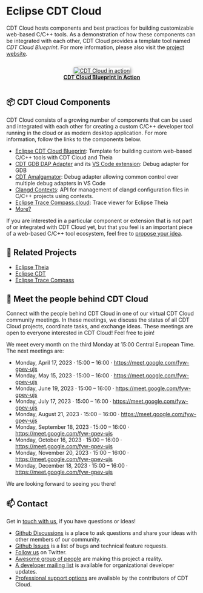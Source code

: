 # Eclipse CDT Cloud

CDT Cloud hosts components and best practices for building customizable web-based C/C++ tools.
As a demonstration of how these components can be integrated with each other, CDT Cloud provides a template tool named *CDT Cloud Blueprint*. For more information, please also visit the [project website](https://www.eclipse.org/cdt-cloud).

<div width="85%" align="center" style="padding-top:1em; padding-bottom:1em;">
  <a href="https://www.eclipse.org/cdt-cloud">
  <img src="https://www.eclipse.org/cdt-cloud/images/diagramanimated.gif" alt="CDT Cloud in action" style="border-radius:1%; box-shadow: 2px 2px 8px gray" />
  <br/><b>CDT Cloud Blueprint in Action</b>
  </a>
</div>

## 📦 CDT Cloud Components

CDT Cloud consists of a growing number of components that can be used and integrated with each other for creating a custom C/C++ developer tool running in the cloud or as modern desktop application.
For more information, follow the links to the components below.

  * [Eclipse CDT Cloud Blueprint](https://github.com/eclipse-cdt-cloud/cdt-cloud-blueprint): Template for building custom web-based C/C++ tools with CDT Cloud and Theia
  * [CDT GDB DAP Adapter](https://github.com/eclipse-cdt-cloud/cdt-gdb-adapter) and its [VS Code extension](https://github.com/eclipse-cdt-cloud/cdt-gdb-vscode): Debug adapter for GDB
  * [CDT Amalgamator](https://github.com/eclipse-cdt-cloud/cdt-amalgamator): Debug adapter allowing common control over multiple debug adapters in VS Code
  * [Clangd Contexts](https://github.com/eclipse-cdt-cloud/clangd-contexts): API for management of clangd configuration files in C/C++ projects using contexts.
  * [Eclipse Trace Compass.cloud](https://github.com/eclipse-cdt-cloud/theia-trace-extension): Trace viewer for Eclipse Theia
  * [More?](https://github.com/eclipse-cdt-cloud/cdt-cloud/discussions/categories/ideas)

If you are interested in a particular component or extension that is not part of or integrated with CDT Cloud yet, but that you feel is an important piece of a web-based C/C++ tool ecosystem, feel free to [propose your idea](https://github.com/eclipse-cdt-cloud/cdt-cloud/discussions/categories/ideas).

## 👥 Related Projects

  * [Eclipse Theia](https://theia-ide.org)
  * [Eclipse CDT](https://www.eclipse.org/cdt)
  * [Eclipse Trace Compass](https://www.eclipse.org/tracecompass)

## 🤝 Meet the people behind CDT Cloud

Connect with the people behind CDT Cloud in one of our virtual CDT Cloud community meetings.
In these meetings, we discuss the status of all CDT Cloud projects, coordinate tasks, and exchange ideas.
These meetings are open to everyone interested in CDT Cloud! Feel free to join!

We meet every month on the third Monday at 15:00 Central European Time.
The next meetings are:

  * Monday, April 17, 2023 · 15:00 – 16:00 · <https://meet.google.com/fyw-gpev-ujs>
  * Monday, May 15, 2023 · 15:00 – 16:00 · <https://meet.google.com/fyw-gpev-ujs>
  * Monday, June 19, 2023 · 15:00 – 16:00 · <https://meet.google.com/fyw-gpev-ujs>
  * Monday, July 17, 2023 · 15:00 – 16:00 · <https://meet.google.com/fyw-gpev-ujs>
  * Monday, August 21, 2023 · 15:00 – 16:00 · <https://meet.google.com/fyw-gpev-ujs>
  * Monday, September 18, 2023 · 15:00 – 16:00 · <https://meet.google.com/fyw-gpev-ujs>
  * Monday, October 16, 2023 · 15:00 – 16:00 · <https://meet.google.com/fyw-gpev-ujs>
  * Monday, November 20, 2023 · 15:00 – 16:00 · <https://meet.google.com/fyw-gpev-ujs>
  * Monday, December 18, 2023 · 15:00 – 16:00 · <https://meet.google.com/fyw-gpev-ujs>

We are looking forward to seeing you there!

## 📫 Contact

Get in [touch with us](https://www.eclipse.org/cdt-cloud/contact), if you have questions or ideas!

  * [Github Discussions](https://github.com/eclipse-cdt-cloud/cdt-cloud/discussions) is a place to ask questions and share your ideas with other members of our community.
  * [Github Issues](https://github.com/eclipse-cdt-cloud/cdt-cloud/issues) is a list of bugs and technical feature requests.
  * [Follow us](https://twitter.com/cdtcloud) on Twitter.
  * [Awesome group of people](https://projects.eclipse.org/projects/ecd.cdt-cloud/who) are making this project a reality.
  * [A developer mailing list](https://accounts.eclipse.org/mailing-list/cdt-cloud-dev) is available for organizational developer updates.
  * [Professional support options](https://www.eclipse.org/cdt-cloud/support/) are available by the contributors of CDT Cloud.
